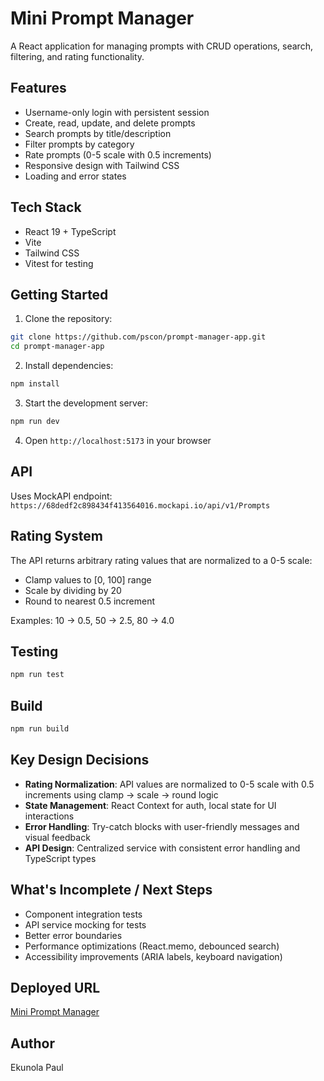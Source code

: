 # Mini Prompt Manager

A React application for managing prompts with CRUD operations, search, filtering, and rating functionality.

## Features

- Username-only login with persistent session
- Create, read, update, and delete prompts
- Search prompts by title/description
- Filter prompts by category
- Rate prompts (0-5 scale with 0.5 increments)
- Responsive design with Tailwind CSS
- Loading and error states

## Tech Stack

- React 19 + TypeScript
- Vite
- Tailwind CSS
- Vitest for testing

## Getting Started

1. Clone the repository:
```bash
git clone https://github.com/pscon/prompt-manager-app.git
cd prompt-manager-app
```

2. Install dependencies:
```bash
npm install
```

3. Start the development server:
```bash
npm run dev
```

4. Open `http://localhost:5173` in your browser

## API

Uses MockAPI endpoint: `https://68dedf2c898434f413564016.mockapi.io/api/v1/Prompts`

## Rating System

The API returns arbitrary rating values that are normalized to a 0-5 scale:
- Clamp values to [0, 100] range
- Scale by dividing by 20
- Round to nearest 0.5 increment

Examples: 10 → 0.5, 50 → 2.5, 80 → 4.0

## Testing

```bash
npm run test
```

## Build

```bash
npm run build
```

## Key Design Decisions

- **Rating Normalization**: API values are normalized to 0-5 scale with 0.5 increments using clamp → scale → round logic
- **State Management**: React Context for auth, local state for UI interactions
- **Error Handling**: Try-catch blocks with user-friendly messages and visual feedback
- **API Design**: Centralized service with consistent error handling and TypeScript types

## What's Incomplete / Next Steps

- Component integration tests
- API service mocking for tests
- Better error boundaries
- Performance optimizations (React.memo, debounced search)
- Accessibility improvements (ARIA labels, keyboard navigation)

## Deployed URL

[Mini Prompt Manager](https://mini-prompt-manager.netlify.app/)

## Author

Ekunola Paul